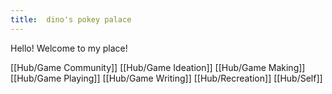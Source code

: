 ```yaml
---
title:  dino's pokey palace
---
```


Hello! Welcome to my place!

[[Hub/Game Community]]
[[Hub/Game Ideation]]
[[Hub/Game Making]]
[[Hub/Game Playing]]
[[Hub/Game Writing]]
[[Hub/Recreation]]
[[Hub/Self]]


